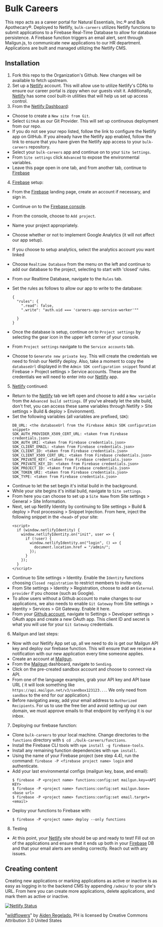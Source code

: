 # Bulk Careers

This repo acts as a career portal for Natural Essentials, Inc.® and Bulk
Apothecary®. Deployed to Netlify, `bulk-careers` utilizes Netlify functions to
submit applications to a Firebase Real-Time Database to allow for database
persistence. A Firebase function triggers an email alert, sent through
Mailgun.js, to communicate new applications to our HR department. Applications
are built and managed utilizing the Netlify CMS.

## Installation

1. Fork this repo to the Organization's Github. New changes will be available
   to fetch upstream.
2. Set up a [Netlify] account. This will allow use to utilize Netlify's CDNs to
   ensure our career portal is zippy when our guests visit it. Additionally,
   [Netlify] has some cool built-in utilities that will help us set up access
   control.
3. From the [Netlify Dashboard]:

- Choose to create a `New site from Git`.
- Select `GitHub` as our Git Provider. This will set up continuous deployment
  from our repo.
- If you do not see your repo listed, follow the link to configure the Netlify
  app on GitHub. If you already have the Netlify app enabled, follow the link
  to ensure that you have given the Netlify app access to your `bulk-careers`
  repository.
- Select your `bulk-careers` app and continue on to your `Site Settings`.
- From `Site settings` click `Advanced` to expose the environmental variables.
- Leave this page open in one tab, and from another tab, continue to
  [Firebase]

4. [Firebase] setup:

- From the [Firebase] landing page, create an account if necessary, and sign
  in.
- Continue on to the [Firebase console].
- From the console, choose to `Add project`.
- Name your project appropriately.
- Choose whether or not to implement Google Analytics (it will not affect our
  app setup).
- If you choose to setup analytics, select the analytics account you want
  linked
- Choose `Realtime Database` from the menu on the left and continue to add our
  database to the project, selecting to start with 'closed' rules.
- From our Realtime Database, navigate to the `Rules` tab.
- Set the rules as follows to allow our app to write to the database:

  ```
  {
    "rules": {
      ".read": false,
      ".write": "auth.uid === 'careers-app-service-worker'""

    }
  }
  ```

- Once the database is setup, continue on to `Project settings` by selecting
  the gear icon in the upper left corner of your console.
- From `Project settings` navigate to the `Service accounts` tab.
- Choose to `Generate new private key`. This will create the credentials we
  need to finish our Netlify deploy. Also, take a moment to copy the
  `databaseUrl` displayed in the `Admin SDK configuration snippet` found at
  Firebase > Project settings > Service accounts. These are the credentials
  we will need to enter into our [Netlify] app.

5. [Netlify] continued:

- Return to the [Netlify] tab we left open and choose to add a `New variable`
  from the `Advanced build settings`. (If you've already let the site
  build, don't fret, you can access these same variables through Netlify >
  Site settings > Build & deploy > Environment).
- Set the following variables (all variables are prefixed, `SDK`):
  ```
  DB_URL: <the databaseUrl from the Firebase Admin SDK configuration snippet>
  SDK_AUTH_PROVIDER_X509_CERT_URL: <taken from Firebase credentials.json>
  SDK_AUTH_URI: <taken from Firebase credentials.json>
  SDK_CLIENT_EMAIL: <taken from Firebase credentials.json>
  SDK_CLIENT_ID: <taken from Firebase credentials.json>
  SDK_CLIENT_X509_CERT_URL: <taken from Firebase credentials.json>
  SDK_PRIVATE_KEY: <taken from Firebase credentials.json>
  SDK_PRIVATE_KEY_ID: <taken from Firebase credentials.json>
  SDK_PROJECT_ID: <taken from Firebase credentials.json>
  SDK_TOKEN_URI: <taken from Firebase credentials.json>
  SDK_TYPE: <taken from Firebase credentials.json>
  ```
- Continue to let the set begin it's initial build in the background.
- While your site begins it's initial build, navigate to `Site settings`.
- From here you can choose to set up a `Site Name` from Site settings >
  General > Site Information.
- Next, set up Netlify Identity by continuing to Site settings > Build &
  deploy > Post processing > Snippet Injection. From here, inject the
  following snippet in the `<head>` of your site:
  ```
  <script>
    if (window.netlifyIdentity) {
      window.netlifyIdentity.on("init", user => {
        if (!user) {
          window.netlifyIdentity.on("login", () => {
            document.location.href = "/admin/";
          });
        }
      });
    }
  </script>
  ```
- Continue to Site settings > Identity. Enable the `Identity` functions
  choosing `Closed registration` to restrict members to invite-only.
- From Site settings > Identity > Registration, choose to add an `External
  provider` if you choose (such as Google).
- To allow users without a Github account to make changes to our applications,
  we also needs to enable `Git Gateway` from Site settings > Identity >
  Services > Git Gateway. Enable it here.
- From your [Github account], navigate to Settings > Developer settings >
  OAuth apps and create a new OAuth app. This client ID and secret is what
  you will use for your `Git Gateway` credentials.

6. Mailgun and last steps:

- Now with our Netlify App set up, all we need to do is get our Mailgun API
  key and deploy our firebase function. This will ensure that we receive a
  notification with our new application every time someone applies.
- Create an account at [Mailgun].
- From the [Mailgun] dashboard, navigate to `Sending`.
- Click on the pre-created sandbox account and choose to connect via API.
- From one of the language examples, grab your API key and API base URL (
  it will look something like `https://api.mailgun.net/v3/sandbox123123...`.
  We only need from `sandbox` to the end for our application.)
- Before navigating away, add your email address to `Authorized Recipients`.
  For us to use the free tier and avoid setting up our own domain, we must
  approve emails to that endpoint by verifying it is our inbox.

7. Deploying our firebase function:

- Clone `bulk-careers` to your local machine. Change directories to the
  `functions` directory with `$ cd ./bulk-careers/functions`.
- Install the Firebase CLI tools with `npm install -g firebase-tools`.
- Install any remaining function dependencies with `npm install`.
- Using the name of your Firebase project (see step 4.4), run the command:
  `firebase -P <firebase project name> login` and authenticate.
- Add your last environmental configs (mailgun key, base, and email):
  ```
  $ firebase -P <project name> functions:config:set mailgun.key=<API KEY>
  $ firebase -P <project name> functions:config:set mailgun.base=<base url>
  $ firebase -P <project name> functions:config:set email.target=<email>
  ```
- Deploy your functions to Firebase with:
  ```
  $ firebase -P <project name> deploy --only functions
  ```

8. Testing

- At this point, your [Netlify] site should be up and ready to test! Fill out
  on of the applications and ensure that it ends up both in your [Firebase] DB
  and that your email alerts are sending correctly. Reach out with any
  issues.

## Creating content

Creating new applications or marking applications as active or inactive is as
easy as logging in to the backend CMS by appending `/admin/` to your site's URL.
From here you can create more applications, delete applications, and mark them
as active or inactive.

[![Netlify Status](https://api.netlify.com/api/v1/badges/e162512c-e213-4d6c-9ef4-828b560988a3/deploy-status)](https://app.netlify.com/sites/bulk-careers/deploys)

"[wildflowers]" by [Aiden Regelado], PH is licensed by Creative Commons
Attribution 3.0 United States

[netlify]: https://netlify.com
[netlify dashboard]: https://app.netlify.com
[firebase]: https://firebase.google.com
[firebase console]: https://console.firebase.google.com
[github account]: https://github.com/settings/developers
[mailgun]: https://mailgun.com
[wildflowers]: https://thenounproject.com/term/wildflowers/4175205/
[aiden regelado]: https://thenounproject.com/aidenopoly
